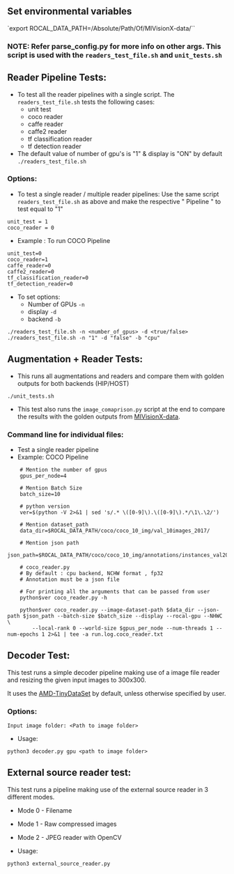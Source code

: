 ## Set environmental variables
`export ROCAL_DATA_PATH=/Absolute/Path/Of/MIVisionX-data/``
### NOTE: Refer parse_config.py for more info on other args. This script is used with the `readers_test_file.sh` and `unit_tests.sh`

## Reader Pipeline Tests:
* To test all the reader pipelines with a single script. The `readers_test_file.sh` tests the following cases:
    * unit test
    * coco reader
    * caffe reader
    * caffe2 reader
    * tf classification reader
    * tf detection reader
* The default value of number of gpu's is "1" & display is "ON" by default
`./readers_test_file.sh`

### Options:
* To test a single reader / multiple reader pipelines: Use the same script `readers_test_file.sh` as above and make the respective " Pipeline " to test equal to "1"

```
unit_test = 1
coco_reader = 0
```

* Example : To run COCO Pipeline
```
unit_test=0
coco_reader=1
caffe_reader=0
caffe2_reader=0
tf_classification_reader=0
tf_detection_reader=0
```

* To set options:
    * Number of GPUs `-n`
    * display `-d`
    * backend `-b`
```
./readers_test_file.sh -n <number_of_gpus> -d <true/false>
./readers_test_file.sh -n "1" -d "false" -b "cpu"
```

## Augmentation + Reader Tests:
* This runs all augmentations and readers and compare them with golden outputs for both backends (HIP/HOST)

`./unit_tests.sh`

* This test also runs the `image_comaprison.py` script at the end to compare the results with the golden outputs from [MIVisionX-data](https://www.github.com/ROCm/MIVisionX-data).

### Command line for individual files: 
* Test a single reader pipeline
* Example: COCO Pipeline
```
    # Mention the number of gpus
    gpus_per_node=4

    # Mention Batch Size
    batch_size=10

    # python version
    ver=$(python -V 2>&1 | sed 's/.* \([0-9]\).\([0-9]\).*/\1\.\2/')

    # Mention dataset_path
    data_dir=$ROCAL_DATA_PATH/coco/coco_10_img/val_10images_2017/

    # Mention json path
    json_path=$ROCAL_DATA_PATH/coco/coco_10_img/annotations/instances_val2017.json

    # coco_reader.py
    # By default : cpu backend, NCHW format , fp32
    # Annotation must be a json file

    # For printing all the arguments that can be passed from user
    python$ver coco_reader.py -h

    python$ver coco_reader.py --image-dataset-path $data_dir --json-path $json_path --batch-size $batch_size --display --rocal-gpu --NHWC \
        --local-rank 0 --world-size $gpus_per_node --num-threads 1 --num-epochs 1 2>&1 | tee -a run.log.coco_reader.txt
```
## Decoder Test:

This test runs a simple decoder pipeline making use of a image file reader and resizing the given input images to 300x300.

It uses the [AMD-TinyDataSet](../../data/images/AMD-tinyDataSet/) by default, unless otherwise specified by user.

### Options:
```backend: <cpu/gpu>
Input image folder: <Path to image folder>
```

* Usage:
```python3 decoder.py
python3 decoder.py gpu <path to image folder>
```

## External source reader test:

This test runs a pipeline making use of the external source reader in 3 different modes.
* Mode 0 - Filename
* Mode 1 - Raw compressed images
* Mode 2 - JPEG reader with OpenCV

* Usage:
```
python3 external_source_reader.py
```